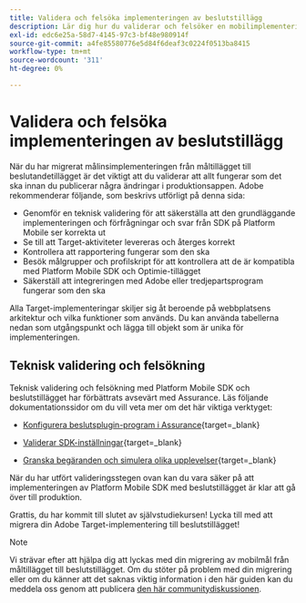 ```yaml
---
title: Validera och felsöka implementeringen av beslutstillägg
description: Lär dig hur du validerar och felsöker en mobilimplementering från Adobe Target med hjälp av beslutstillägget.
exl-id: edc6e25a-58d7-4145-97c3-bf48e980914f
source-git-commit: a4fe85580776e5d84f6deaf3c0224f0513ba8415
workflow-type: tm+mt
source-wordcount: '311'
ht-degree: 0%

---
```


# Validera och felsöka implementeringen av beslutstillägg

När du har migrerat målinsimplementeringen från måltillägget till beslutandetillägget är det viktigt att du validerar att allt fungerar som det ska innan du publicerar några ändringar i produktionsappen. Adobe rekommenderar följande, som beskrivs utförligt på denna sida:

* Genomför en teknisk validering för att säkerställa att den grundläggande implementeringen och förfrågningar och svar från SDK på Platform Mobile ser korrekta ut
* Se till att Target-aktiviteter levereras och återges korrekt
* Kontrollera att rapportering fungerar som den ska
* Besök målgrupper och profilskript för att kontrollera att de är kompatibla med Platform Mobile SDK och Optimie-tillägget
* Säkerställ att integreringen med Adobe eller tredjepartsprogram fungerar som den ska

Alla Target-implementeringar skiljer sig åt beroende på webbplatsens arkitektur och vilka funktioner som används. Du kan använda tabellerna nedan som utgångspunkt och lägga till objekt som är unika för implementeringen.

## Teknisk validering och felsökning

Teknisk validering och felsökning med Platform Mobile SDK och beslutstillägget har förbättrats avsevärt med Assurance. Läs följande dokumentationssidor om du vill veta mer om det här viktiga verktyget:

* [Konfigurera beslutsplugin-program i Assurance](https://developer.adobe.com/client-sdks/edge/adobe-journey-optimizer-decisioning/assurance-setup/){target=_blank}

* [Validerar SDK-inställningar](https://developer.adobe.com/client-sdks/edge/adobe-journey-optimizer-decisioning/optimize-configuration-view/){target=_blank}

* [Granska begäranden och simulera olika upplevelser](https://developer.adobe.com/client-sdks/edge/adobe-journey-optimizer-decisioning/review-simulate/){target=_blank}

När du har utfört valideringsstegen ovan kan du vara säker på att implementeringen av Platform Mobile SDK med beslutstillägget är klar att gå över till produktion.

Grattis, du har kommit till slutet av självstudiekursen! Lycka till med att migrera din Adobe Target-implementering till beslutstillägget!

>[!NOTE]
>
>Vi strävar efter att hjälpa dig att lyckas med din migrering av mobilmål från måltillägget till beslutstillägget. Om du stöter på problem med din migrering eller om du känner att det saknas viktig information i den här guiden kan du meddela oss genom att publicera [den här communitydiskussionen](https://experienceleaguecommunities.adobe.com/t5/adobe-experience-platform-data/tutorial-discussion-migrate-target-from-at-js-to-web-sdk/m-p/575587#M463).
